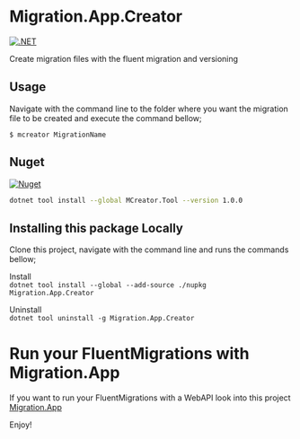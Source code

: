 # Migration.App.Creator
[![.NET](https://github.com/leisiamedeiros/Migration.App.Creator/actions/workflows/dotnet.yml/badge.svg?branch=release)](https://github.com/leisiamedeiros/Migration.App.Creator/actions/workflows/dotnet.yml)

Create migration files with the fluent migration and versioning

## Usage

Navigate with the command line to the folder where you want the migration file to be created and 
execute the command bellow;

`$ mcreator MigrationName`

## Nuget

[![Nuget](https://img.shields.io/nuget/v/MCreator.Tool)](https://www.nuget.org/packages/MCreator.Tool/) 

```bash
dotnet tool install --global MCreator.Tool --version 1.0.0
```
## Installing this package Locally
Clone this project, navigate with the command line and runs the commands bellow;

Install  
`dotnet tool install --global --add-source ./nupkg Migration.App.Creator`

Uninstall  
`dotnet tool uninstall -g Migration.App.Creator`

# Run your FluentMigrations with Migration.App

If you want to run your FluentMigrations with a WebAPI look into this project [Migration.App](https://github.com/leisiamedeiros/Migration.App)

Enjoy!
